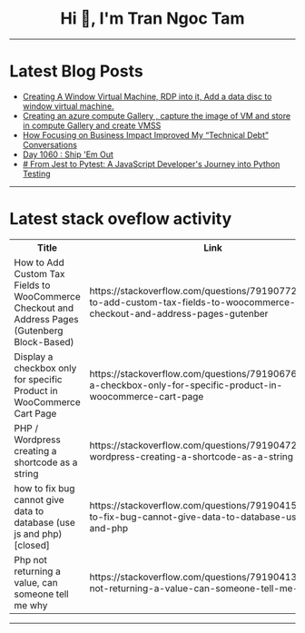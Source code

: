 <h1 align="center">Hi 👋, I'm Tran Ngoc Tam</h1>

---

# Latest Blog Posts 
<!-- BLOG-POST-LIST:START -->
- [Creating A Window Virtual Machine, RDP into it, Add a data disc to window virtual machine.](https://dev.to/engra/creating-a-window-virtual-machine-rdp-into-it-add-a-data-disc-to-window-virtual-machine-i6k)
- [Creating an azure compute Gallery , capture the image of VM and store in compute Gallery and create VMSS](https://dev.to/engra/creating-an-azure-compute-gallery-capture-the-image-of-vm-and-store-in-compute-gallery-and-1e02)
- [How Focusing on Business Impact Improved My “Technical Debt” Conversations](https://dev.to/michymono77/how-focusing-on-business-impact-improved-my-technical-debt-conversations-21pe)
- [Day 1060 : Ship &#39;Em Out](https://dev.to/dwane/day-1060-ship-em-out-1fki)
- [# From Jest to Pytest: A JavaScript Developer&#39;s Journey into Python Testing](https://dev.to/peterdanwan/-from-jest-to-pytest-a-javascript-developers-journey-into-python-testing-gl0)
<!-- BLOG-POST-LIST:END -->

---

# Latest stack oveflow activity
<table>
  <tr><th>Title</th><th>Link</th></tr>
  <!-- STACKOVERFLOW:START --><tr><td>How to Add Custom Tax Fields to WooCommerce Checkout and Address Pages &lpar;Gutenberg Block-Based&rpar;</td><td>https://stackoverflow.com/questions/79190772/how-to-add-custom-tax-fields-to-woocommerce-checkout-and-address-pages-gutenber</td></tr><tr><td>Display a checkbox only for specific Product in WooCommerce Cart Page</td><td>https://stackoverflow.com/questions/79190676/display-a-checkbox-only-for-specific-product-in-woocommerce-cart-page</td></tr><tr><td>PHP / Wordpress creating a shortcode as a string</td><td>https://stackoverflow.com/questions/79190472/php-wordpress-creating-a-shortcode-as-a-string</td></tr><tr><td>how to fix bug cannot give data to database &lpar;use js and php&rpar; [closed]</td><td>https://stackoverflow.com/questions/79190415/how-to-fix-bug-cannot-give-data-to-database-use-js-and-php</td></tr><tr><td>Php not returning a value, can someone tell me why</td><td>https://stackoverflow.com/questions/79190413/php-not-returning-a-value-can-someone-tell-me-why</td></tr><!-- STACKOVERFLOW:END -->
</table>

---


